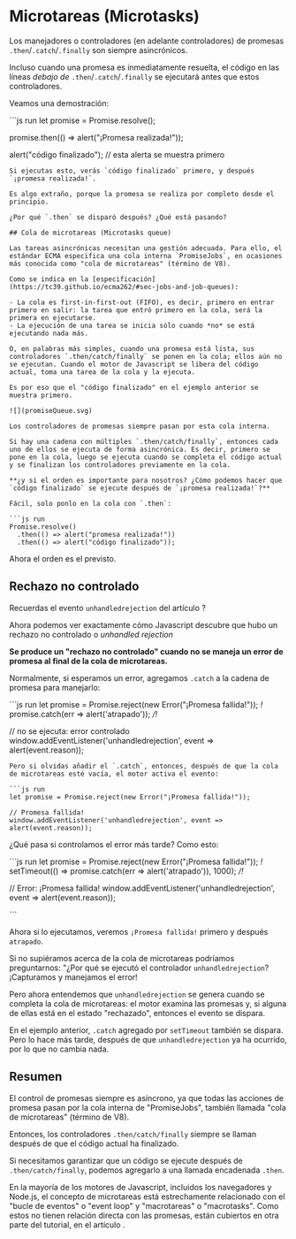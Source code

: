 # Microtareas \(Microtasks\)

Los manejadores o controladores \(en adelante controladores\) de promesas `.then`/`.catch`/`.finally` son siempre asincrónicos.

Incluso cuando una promesa es inmediatamente resuelta, el código en las líneas _debajo de_ `.then`/`.catch`/`.finally` se ejecutará antes que estos controladores.

Veamos una demostración:

\`\`\`js run let promise = Promise.resolve\(\);

promise.then\(\(\) =&gt; alert\("¡Promesa realizada!"\)\);

alert\("código finalizado"\); // esta alerta se muestra primero

```text
Si ejecutas esto, verás `código finalizado` primero, y después `¡promesa realizada!`.

Es algo extraño, porque la promesa se realiza por completo desde el principio.

¿Por qué `.then` se disparó después? ¿Qué está pasando?

## Cola de microtareas (Microtasks queue)

Las tareas asincrónicas necesitan una gestión adecuada. Para ello, el estándar ECMA especifica una cola interna `PromiseJobs`, en ocasiones más conocida como "cola de microtareas" (término de V8).

Como se indica en la [especificación](https://tc39.github.io/ecma262/#sec-jobs-and-job-queues):

- La cola es first-in-first-out (FIFO), es decir, primero en entrar primero en salir: la tarea que entró primero en la cola, será la primera en ejecutarse.
- La ejecución de una tarea se inicia sólo cuando *no* se está ejecutando nada más.

O, en palabras más simples, cuando una promesa está lista, sus controladores `.then/catch/finally` se ponen en la cola; ellos aún no se ejecutan. Cuando el motor de Javascript se libera del código actual, toma una tarea de la cola y la ejecuta.

Es por eso que el "código finalizado" en el ejemplo anterior se muestra primero.

![](promiseQueue.svg)

Los controladores de promesas siempre pasan por esta cola interna.

Si hay una cadena con múltiples `.then/catch/finally`, entonces cada uno de ellos se ejecuta de forma asincrónica. Es decir, primero se pone en la cola, luego se ejecuta cuando se completa el código actual y se finalizan los controladores previamente en la cola.

**¿y si el orden es importante para nosotros? ¿Cómo podemos hacer que `código finalizado` se ejecute después de `¡promesa realizada!`?**

Fácil, solo ponlo en la cola con `.then`:

```js run
Promise.resolve()
  .then(() => alert("promesa realizada!"))
  .then(() => alert("código finalizado"));
```

Ahora el orden es el previsto.

## Rechazo no controlado

Recuerdas el evento `unhandledrejection` del artículo ?

Ahora podemos ver exactamente cómo Javascript descubre que hubo un rechazo no controlado o _unhandled rejection_

**Se produce un "rechazo no controlado" cuando no se maneja un error de promesa al final de la cola de microtareas.**

Normalmente, si esperamos un error, agregamos `.catch` a la cadena de promesa para manejarlo:

\`\`\`js run let promise = Promise.reject\(new Error\("¡Promesa fallida!"\)\); _!_ promise.catch\(err =&gt; alert\('atrapado'\)\); _/!_

// no se ejecuta: error controlado window.addEventListener\('unhandledrejection', event =&gt; alert\(event.reason\)\);

```text
Pero si olvidas añadir el `.catch`, entonces, después de que la cola de microtareas esté vacía, el motor activa el evento:

```js run
let promise = Promise.reject(new Error("¡Promesa fallida!"));

// Promesa fallida!
window.addEventListener('unhandledrejection', event => alert(event.reason));
```

¿Qué pasa si controlamos el error más tarde? Como esto:

\`\`\`js run let promise = Promise.reject\(new Error\("¡Promesa fallida!"\)\); _!_ setTimeout\(\(\) =&gt; promise.catch\(err =&gt; alert\('atrapado'\)\), 1000\); _/!_

// Error: ¡Promesa fallida! window.addEventListener\('unhandledrejection', event =&gt; alert\(event.reason\)\);

\`\`\`

Ahora si lo ejecutamos, veremos `¡Promesa fallida!` primero y después `atrapado`.

Si no supiéramos acerca de la cola de microtareas podríamos preguntarnos: "¿Por qué se ejecutó el controlador `unhandledrejection`? ¡Capturamos y manejamos el error!

Pero ahora entendemos que `unhandledrejection` se genera cuando se completa la cola de microtareas: el motor examina las promesas y, si alguna de ellas está en el estado "rechazado", entonces el evento se dispara.

En el ejemplo anterior, `.catch` agregado por `setTimeout` también se dispara. Pero lo hace más tarde, después de que `unhandledrejection` ya ha ocurrido, por lo que no cambia nada.

## Resumen

El control de promesas siempre es asíncrono, ya que todas las acciones de promesa pasan por la cola interna de "PromiseJobs", también llamada "cola de microtareas" \(término de V8\).

Entonces, los controladores `.then/catch/finally` siempre se llaman después de que el código actual ha finalizado.

Si necesitamos garantizar que un código se ejecute después de `.then/catch/finally`, podemos agregarlo a una llamada encadenada `.then`.

En la mayoría de los motores de Javascript, incluidos los navegadores y Node.js, el concepto de microtareas está estrechamente relacionado con el "bucle de eventos" o "event loop" y "macrotareas" o "macrotasks". Como estos no tienen relación directa con las promesas, están cubiertos en otra parte del tutorial, en el artículo .

